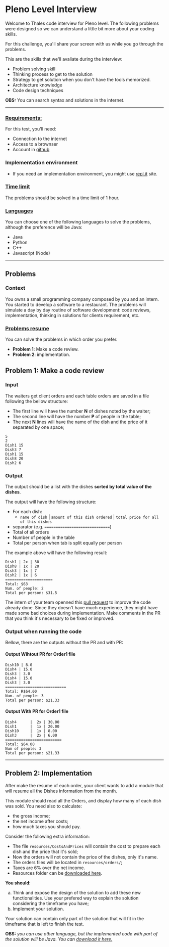 # Pleno Level Interview

Welcome to Thales code interview for Pleno level. The following problems were designed so we can understand a little bit more about your coding skills.

For this challenge, you'll share your screen with us while you go through the problems.

This are the skills that we'll avaliate during the interview:
- Problem solving skill
- Thinking process to get to the solution
- Strategy to get solution when you don't have the tools memorized.
- Architecture knowledge
- Code design techniques

**OBS:** You can search syntax and solutions in the internet.

---

### **<u>Requirements:</u>**

For this test, you'll need:

- Connection to the internet
- Access to a brownser
- Account in [github](https://github.com)

### Implementation environment

- If you need an implementation environment, you might use [repl.it](https://repl.it) site.

### **<u>Time limit</u>**

The problems should be solved in a time limit of 1 hour.

### **<u>Languages</u>**

You can choose one of the following languages to solve the problems, although the preference will be Java:

- Java
- Python
- C++
- Javascript (Node)

---

## Problems

### Context

You owns a small programming company composed by you and an intern. You started to develop a software to a restaurant. 
The problems will simulate a day by day routine of software development: code reviews, 
implementation, thinking in solutions for clients requirement, etc.

### **<u>Problems resume</u>**

You can solve the problems in which order you prefer.

- **Problem 1**: Make a code review.
- **Problem 2**: implementation. 

## Problem 1: Make a code review

### Input

The waiters get client orders and each table orders are saved in a file following the bellow structure:

- The first line will have the number **N** of dishes noted by the waiter;
- The second line will have the number **P** of people in the table;
- The next **N** lines will have the name of the dish and the price of it separated by one space;

```vim
5
2
Dish1 15
Dish3 7
Dish1 15
Dish8 20
Dish2 6
```

### Output

The output should be a list with the dishes **sorted by total value of the dishes**.

The output will have the following structure:

- For each dish: 
  - `name of dish`  |  `amount of this dish ordered` | `total price for all of this dishes`
- separator (e.g. `=============================`)
- Total of all orders
- Number of people in the table
- Total per person when tab is split equally per person

The example above will have the following result:

```vim
Dish1 | 2x | 30
Dish8 | 1x | 20
Dish3 | 1x | 7
Dish2 | 1x | 6
=====================
Total: $63
Num. of people: 2
Total per person: $31.5
```

The intern of your team openned this [pull request](https://github.com/edupinhata/codeInterview/pull/1/files) to improve the code already done. 
Since they doesn't have much experience, they might have made some bad choices during implementation.
Make comments in the PR that you think it's necessary to be fixed or improved.

### Output when running the code
Bellow, there are the outputs without the PR and with PR:

#### Output Wihtout PR for Order1 file
```vim
Dish10 | 8.0
Dish4 | 15.0
Dish3 | 3.0
Dish4 | 15.0
Dish3 | 3.0
===========================
Total: R$64.00
Num. of people: 3
Total per person: $21.33
```

#### Output With PR for Order1 file
```vim
Dish4      |  2x | 30.00
Dish1      |  1x | 20.00
Dish10     |  1x | 8.00
Dish3      |  2x | 6.00
=========================
Total: $64.00
Num of people: 3
Total per person: $21.33
```

---

## Problem 2: Implementation

After make the resume of each order, your client wants to add a module that will resume all the Dishes information from the month.

This module should read all the Orders, and display how many of each dish was sold. You need also to calculate:
- the gross income;
- the net income after costs;
- how much taxes you should pay.

Consider the following extra information:

- The file `resources/CostsAndPrices` will contain the cost to prepare each dish and the price that it's sold; 
- Now the orders will not contain the price of the dishes, only it's name.
- The orders files will be located in  `resources/orders/`;
- Taxes are 6% over the net income.
- Resources folder can be [downloaded here](https://github.com/edupinhata/codeInterview/raw/main/PlenoInterview/Problem2/resources.zip).

**You should:**
<ol type="a">
<li>Think and expose the design of the solution to add these new functionalities. Use your prefered way to explain the solution considering the timeframe you have;</li> 
<li>Implement your solution.</li> 
</ol>

Your solution can contain only part of the solution that will fit in the timeframe that is left to finish the test.

**OBS:** *you can use other language, but the implemented code with part of the solution will be Java. You can [download it here.](https://github.com/edupinhata/codeInterview/raw/main/PlenoInterview/Problem1.zip)*
